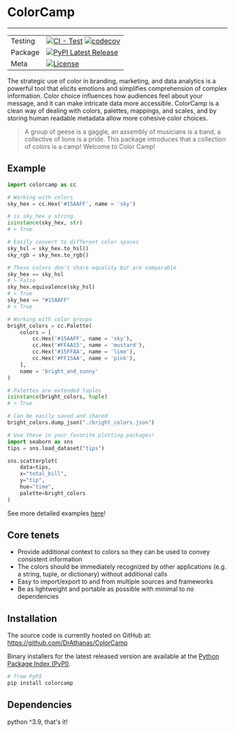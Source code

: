 # ColorCamp
___________
|  |  | 
| --- | --- |
| Testing | [![CI - Test](https://github.com/DrAthanas/ColorCamp/actions/workflows/python-package.yml/badge.svg)](https://github.com/DrAthanas/ColorCamp/actions/workflows/python-package.yml) [![codecov](https://codecov.io/gh/DrAthanas/ColorCamp/coverage.svg?branch=main)](https://codecov.io/gh/DrAthanas/ColorCamp) |
| Package | [![PyPI Latest Release](https://img.shields.io/pypi/v/colorcamp.svg)](https://pypi.org/project/colorcamp/) |
| Meta | [![License](https://img.shields.io/badge/License-Apache_2.0-blue.svg)](https://github.com/DrAthanas/ColorCamp/blob/main/LICENSE)|

The strategic use of color in branding, marketing, and data analytics is a powerful tool that elicits emotions and simplifies comprehension of complex information. Color choice influences how audiences feel about your message, and it can make intricate data more accessible. ColorCamp is a clean way of dealing with colors, palettes, mappings, and scales, and by storing human readable metadata allow more cohesive color choices.  

> A group of geese is a gaggle, an assembly of musicians is a band, a collective of lions is a pride. This package introduces that a collection of colors is a camp! Welcome to Color Camp!

## Example

```python
import colorcamp as cc

# Working with colors
sky_hex = cc.Hex('#15AAFF', name = 'sky')

# is sky_hex a string
isinstance(sky_hex, str)
# > True

# Easily convert to different color spaces 
sky_hsl = sky_hex.to_hsl()
sky_rgb = sky_hex.to_rgb()

# These colors don't share equality but are comparable
sky_hex == sky_hsl
# > False
sky_hex.equivalence(sky_hsl)
# > True
sky_hex == "#15AAFF"
# > True

# Working with color groups
bright_colors = cc.Palette(
    colors = [
        cc.Hex('#15AAFF', name = 'sky'),
        cc.Hex('#FFAA15', name = 'mustard'),
        cc.Hex('#15FFAA', name = 'lime'),
        cc.Hex('#FF15AA', name = 'pink'),
    ],
    name = 'bright_and_sunny'
)

# Palettes are extended tuples
isinstance(bright_colors, tuple)
# > True

# Can be easily saved and shared
bright_colors.dump_json("./bright_colors.json")

# Use these in your favorite plotting packages!
import seaborn as sns
tips = sns.load_dataset("tips")

sns.scatterplot(
    data=tips, 
    x="total_bill", 
    y="tip", 
    hue="time", 
    palette=bright_colors
)

```

See more detailed examples [here](examples)!

## Core tenets
* Provide additional context to colors so they can be used to convey consistent information
* The colors should be immediately recognized by other applications (e.g. a string, tuple, or dictionary) without additional calls
* Easy to import/export to and from multiple sources and frameworks
* Be as lightweight and portable as possible with minimal to no dependencies 

## Installation
The source code is currently hosted on GitHub at:
https://github.com/DrAthanas/ColorCamp

Binary installers for the latest released version are available at the [Python
Package Index (PyPI)](https://pypi.org/project/colorcamp).

```sh
# from PyPI
pip install colorcamp
```

## Dependencies
python ^3.9, that's it!


